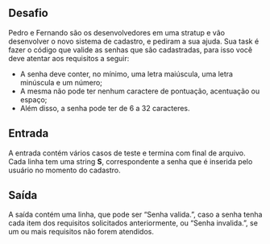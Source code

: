 

## Desafio

Pedro e Fernando são os desenvolvedores em uma stratup e vão desenvolver o novo sistema de cadastro, e pediram a sua ajuda. Sua task é fazer o código que valide as senhas que são cadastradas, para isso você deve atentar aos requisitos a seguir:

-   A senha deve conter, no mínimo, uma letra maiúscula, uma letra minúscula e um número;
-   A mesma não pode ter nenhum caractere de pontuação, acentuação ou espaço;
-   Além disso, a senha pode ter de 6 a 32 caracteres.

## Entrada

A entrada contém vários casos de teste e termina com final de arquivo. Cada linha tem uma string  **S**, correspondente a senha que é inserida pelo usuário no momento do cadastro.

## Saída

A saída contém uma linha, que pode ser “Senha valida.”, caso a senha tenha cada item dos requisitos solicitados anteriormente, ou “Senha invalida.”, se um ou mais requisitos não forem atendidos.
